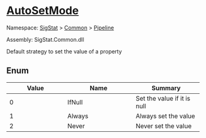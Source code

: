 # [AutoSetMode](./AutoSetMode.md)
Namespace: [SigStat](../README.md) > [Common](./../README.md) > [Pipeline](./README.md)

Assembly: SigStat.Common.dll


Default strategy to set the value of a property

##	Enum

| Value<div><a href="#"><img width=400></a></div> | Name<div><a href="#"><img width=475></a></div> | Summary<div><a href="#"><img width=400></a></div> | 
| --- | --- | --- | 
| 0 | IfNull | Set the value if it is null | 
| 1 | Always | Always set the value | 
| 2 | Never | Never set the value | 


